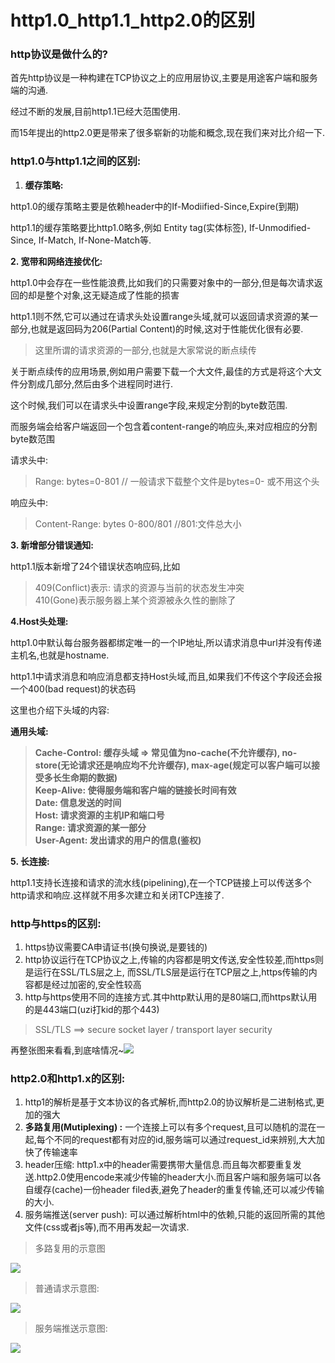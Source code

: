 # http1.0\_http1.1\_http2.0的区别

### http协议是做什么的?

首先http协议是一种构建在TCP协议之上的应用层协议,主要是用途客户端和服务端的沟通.

经过不断的发展,目前http1.1已经大范围使用.

而15年提出的http2.0更是带来了很多崭新的功能和概念,现在我们来对比介绍一下.

### http1.0与http1.1之间的区别:

1. **缓存策略:**

http1.0的缓存策略主要是依赖header中的If-Modiified-Since,Expire\(到期\)

http1.1的缓存策略要比http1.0略多,例如 Entity tag\(实体标签\), If-Unmodified-Since, If-Match, If-None-Match等.

**2. 宽带和网络连接优化:**

http1.0中会存在一些性能浪费,比如我们的只需要对象中的一部分,但是每次请求返回的却是整个对象,这无疑造成了性能的损害

http1.1则不然,它可以通过在请求头处设置range头域,就可以返回请求资源的某一部分,也就是返回码为206\(Partial Content\)的时候,这对于性能优化很有必要.

> 这里所谓的请求资源的一部分,也就是大家常说的断点续传

关于断点续传的应用场景,例如用户需要下载一个大文件,最佳的方式是将这个大文件分割成几部分,然后由多个进程同时进行.

这个时候,我们可以在请求头中设置range字段,来规定分割的byte数范围.

而服务端会给客户端返回一个包含着content-range的响应头,来对应相应的分割byte数范围

请求头中:

> Range: bytes=0-801 // 一般请求下载整个文件是bytes=0- 或不用这个头

响应头中:

> Content-Range: bytes 0-800/801 //801:文件总大小

**3. 新增部分错误通知:**

http1.1版本新增了24个错误状态响应码,比如

> 409\(Conflict\)表示: 请求的资源与当前的状态发生冲突  
> 410\(Gone\)表示服务器上某个资源被永久性的删除了

**4.Host头处理:**

http1.0中默认每台服务器都绑定唯一的一个IP地址,所以请求消息中url并没有传递主机名,也就是hostname.

http1.1中请求消息和响应消息都支持Host头域,而且,如果我们不传这个字段还会报一个400\(bad request\)的状态码

这里也介绍下头域的内容:

**通用头域:**

> **Cache-Control: 缓存头域 =&gt; 常见值为no-cache\(不允许缓存\), no-store\(无论请求还是响应均不允许缓存\), max-age\(规定可以客户端可以接受多长生命期的数据\)**  
> **Keep-Alive: 使得服务端和客户端的链接长时间有效**  
> **Date: 信息发送的时间**  
> **Host: 请求资源的主机IP和端口号**  
> **Range: 请求资源的某一部分**  
> **User-Agent: 发出请求的用户的信息\(鉴权\)**

**5. 长连接:**

http1.1支持长连接和请求的流水线\(pipelining\),在一个TCP链接上可以传送多个http请求和响应.这样就不用多次建立和关闭TCP连接了.

### http与https的区别:

1. https协议需要CA申请证书\(换句换说,是要钱的\)
2. http协议运行在TCP协议之上,传输的内容都是明文传送,安全性较差,而https则是运行在SSL/TLS层之上, 而SSL/TLS层是运行在TCP层之上,https传输的内容都是经过加密的,安全性较高
3. http与https使用不同的连接方式.其中http默认用的是80端口,而https默认用的是443端口\(uzi打kid的那个443\)

> SSL/TLS ==&gt; secure socket layer / transport layer security

再整张图来看看,到底啥情况~![](https://pic2.zhimg.com/80/v2-41d21dc187d46adca28f041f46741791_720w.jpg)

### http2.0和http1.x的区别:

1. http1的解析是基于文本协议的各式解析,而http2.0的协议解析是二进制格式,更加的强大
2. **多路复用\(Mutiplexing\) :** 一个连接上可以有多个request,且可以随机的混在一起,每个不同的request都有对应的id,服务端可以通过request\_id来辨别,大大加快了传输速率
3. header压缩: http1.x中的header需要携带大量信息.而且每次都要重复发送.http2.0使用encode来减少传输的header大小.而且客户端和服务端可以各自缓存\(cache\)一份header filed表,避免了header的重复传输,还可以减少传输的大小.
4. 服务端推送\(server push\): 可以通过解析html中的依赖,只能的返回所需的其他文件\(css或者js等\),而不用再发起一次请求.

> 多路复用的示意图

![](https://pic2.zhimg.com/80/v2-00c5f77f73479069508cb9a5a07b1e95_720w.jpg)

> 普通请求示意图:

![](https://pic2.zhimg.com/80/v2-b1393a293f47c9d021cfe59e57925d15_720w.jpg)

> 服务端推送示意图:

![](https://pic3.zhimg.com/80/v2-7d544ca2fbfa248d866cb3a2a88c45de_720w.jpg)

